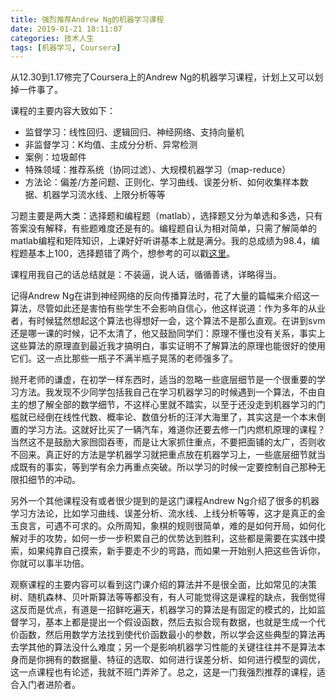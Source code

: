 ```yaml
---
title: 强烈推荐Andrew Ng的机器学习课程
date: 2019-01-21 18:11:07
categories: 技术人生
tags: [机器学习, Coursera]
---
```


从12.30到1.17修完了Coursera上的Andrew Ng的机器学习课程，计划上又可以划掉一件事了。

课程的主要内容大致如下：
- 监督学习：线性回归、逻辑回归、神经网络、支持向量机
- 非监督学习：K均值、主成分分析、异常检测
- 案例：垃圾邮件
- 特殊领域：推荐系统（协同过滤）、大规模机器学习（map-reduce）
- 方法论：偏差/方差问题、正则化、学习曲线、误差分析、如何收集样本数据、机器学习流水线、上限分析等等

<!--more-->

习题主要是两大类：选择题和编程题（matlab），选择题又分为单选和多选，只有答案没有解释，有些题难度还是有的。编程题自认为相对简单，只需了解简单的matlab编程和矩阵知识，上课好好听讲基本上就是满分。我的总成绩为98.4，编程题基本上100，选择题错了两个，想参考的可以戳[这里](https://github.com/pingao777/coursera-ml)。

课程用我自己的话总结就是：不装逼，说人话，循循善诱，详略得当。

记得Andrew Ng在讲到神经网络的反向传播算法时，花了大量的篇幅来介绍这一算法，尽管如此还是害怕有些学生不会影响自信心，他这样说道：作为多年的从业者，有时候猛然想起这个算法也得想好一会，这个算法不是那么直观。在讲到svm还是哪一课的时候，记不太清了，他又鼓励同学们：原理不懂也没有关系，事实上这些算法的原理直到最近我才搞明白，事实证明不了解算法的原理也能很好的使用它们。这一点比那些一瓶子不满半瓶子晃荡的老师强多了。

抛开老师的谦虚，在初学一样东西时，适当的忽略一些底层细节是一个很重要的学习方法。我发现不少同学包括我自己在学习机器学习的时候遇到一个算法，不由自主的想了解全部的数学细节，不这样心里就不踏实，以至于还没走到机器学习的门槛就已经倒在线性代数、概率论、数值分析的汪洋大海里了，其实这是一个本末倒置的学习方法。这就好比买了一辆汽车，难道你还要去修一门内燃机原理的课程？当然这不是鼓励大家囫囵吞枣，而是让大家抓住重点，不要把面铺的太广，否则收不回来。真正好的方法是学机器学习就把重点放在机器学习上，一些底层细节就当成既有的事实，等到学有余力再重点突破。所以学习的时候一定要控制自己那种无限扣细节的冲动。

另外一个其他课程没有或者很少提到的是这门课程Andrew Ng介绍了很多的机器学习方法论，比如学习曲线、误差分析、流水线、上线分析等等，这才是真正的金玉良言，可遇不可求的。众所周知，象棋的规则很简单，难的是如何开局，如何化解对手的攻势，如何一步一步积累自己的优势达到胜利，这些都是需要在实践中摸索，如果纯靠自己摸索，新手要走不少的弯路，而如果一开始别人把这些告诉你，你就可以事半功倍。

观察课程的主要内容可以看到这门课介绍的算法并不是很全面，比如常见的决策树、随机森林、贝叶斯算法等等都没有，有人可能觉得这是课程的缺点，我倒觉得这反而是优点，有道是一招鲜吃遍天，机器学习的算法是有固定的模式的，比如监督学习，基本上都是提出一个假设函数，然后去拟合现有数据，也就是生成一个代价函数，然后用数学方法找到使代价函数最小的参数，所以学会这些典型的算法再去学其他的算法没什么难度；另一个是影响机器学习性能的关键往往并不是算法本身而是你拥有的数据量、特征的选取、如何进行误差分析、如何进行模型的调优，这一点课程也有论述，我就不班门弄斧了。总之，这是一门我强烈推荐的课程，适合入门者进阶者。
